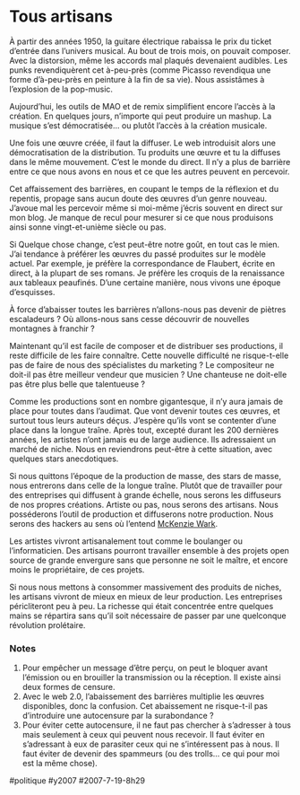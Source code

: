 # Tous artisans

À partir des années 1950, la guitare électrique rabaissa le prix du ticket d’entrée dans l’univers musical. Au bout de trois mois, on pouvait composer. Avec la distorsion, même les accords mal plaqués devenaient audibles. Les punks revendiquèrent cet à-peu-près (comme Picasso revendiqua une forme d’à-peu-près en peinture à la fin de sa vie). Nous assistâmes à l’explosion de la pop-music.

Aujourd’hui, les outils de MAO et de remix simplifient encore l’accès à la création. En quelques jours, n’importe qui peut produire un mashup. La musique s’est démocratisée… ou plutôt l’accès à la création musicale.

Une fois une œuvre créée, il faut la diffuser. Le web introduisit alors une démocratisation de la distribution. Tu produits une œuvre et tu la diffuses dans le même mouvement. C’est le monde du direct. Il n’y a plus de barrière entre ce que nous avons en nous et ce que les autres peuvent en percevoir.

Cet affaissement des barrières, en coupant le temps de la réflexion et du repentis, propage sans aucun doute des œuvres d’un genre nouveau. J’avoue mal les percevoir même si moi-même j’écris souvent en direct sur mon blog. Je manque de recul pour mesurer si ce que nous produisons ainsi sonne vingt-et-unième siècle ou pas.

Si Quelque chose change, c’est peut-être notre goût, en tout cas le mien. J’ai tendance à préférer les œuvres du passé produites sur le modèle actuel. Par exemple, je préfère la correspondance de Flaubert, écrite en direct, à la plupart de ses romans. Je préfère les croquis de la renaissance aux tableaux peaufinés. D’une certaine manière, nous vivons une époque d’esquisses.

À force d’abaisser toutes les barrières n’allons-nous pas devenir de piètres escaladeurs ? Où allons-nous sans cesse découvrir de nouvelles montagnes à franchir ?

Maintenant qu’il est facile de composer et de distribuer ses productions, il reste difficile de les faire connaître. Cette nouvelle difficulté ne risque-t-elle pas de faire de nous des spécialistes du marketing ? Le compositeur ne doit-il pas être meilleur vendeur que musicien ? Une chanteuse ne doit-elle pas être plus belle que talentueuse ?

Comme les productions sont en nombre gigantesque, il n’y aura jamais de place pour toutes dans l’audimat. Que vont devenir toutes ces œuvres, et surtout tous leurs auteurs déçus. J’espère qu’ils vont se contenter d’une place dans la longue traîne. Après tout, excepté durant les 200 dernières années, les artistes n’ont jamais eu de large audience. Ils adressaient un marché de niche. Nous en reviendrons peut-être à cette situation, avec quelques stars anecdotiques.

Si nous quittons l’époque de la production de masse, des stars de masse, nous entrerons dans celle de la longue traîne. Plutôt que de travailler pour des entreprises qui diffusent à grande échelle, nous serons les diffuseurs de nos propres créations. Artiste ou pas, nous serons des artisans. Nous posséderons l’outil de production et diffuserons notre production. Nous serons des hackers au sens où l’entend [McKenzie Wark](loin-d%e2%80%99etre-libre.md).

Les artistes vivront artisanalement tout comme le boulanger ou l’informaticien. Des artisans pourront travailler ensemble à des projets open source de grande envergure sans que personne ne soit le maître, et encore moins le propriétaire, de ces projets.

Si nous nous mettons à consommer massivement des produits de niches, les artisans vivront de mieux en mieux de leur production. Les entreprises péricliteront peu à peu. La richesse qui était concentrée entre quelques mains se répartira sans qu’il soit nécessaire de passer par une quelconque révolution prolétaire.

### Notes

1. Pour empêcher un message d’être perçu, on peut le bloquer avant l’émission ou en brouiller la transmission ou la réception. Il existe ainsi deux formes de censure.
2. Avec le web 2.0, l’abaissement des barrières multiplie les œuvres disponibles, donc la confusion. Cet abaissement ne risque-t-il pas d’introduire une autocensure par la surabondance ?
3. Pour éviter cette autocensure, il ne faut pas chercher à s’adresser à tous mais seulement à ceux qui peuvent nous recevoir. Il faut éviter en s’adressant à eux de parasiter ceux qui ne s’intéressent pas à nous. Il faut éviter de devenir des spammeurs (ou des trolls… ce qui pour moi est la même chose).


#politique #y2007 #2007-7-19-8h29
